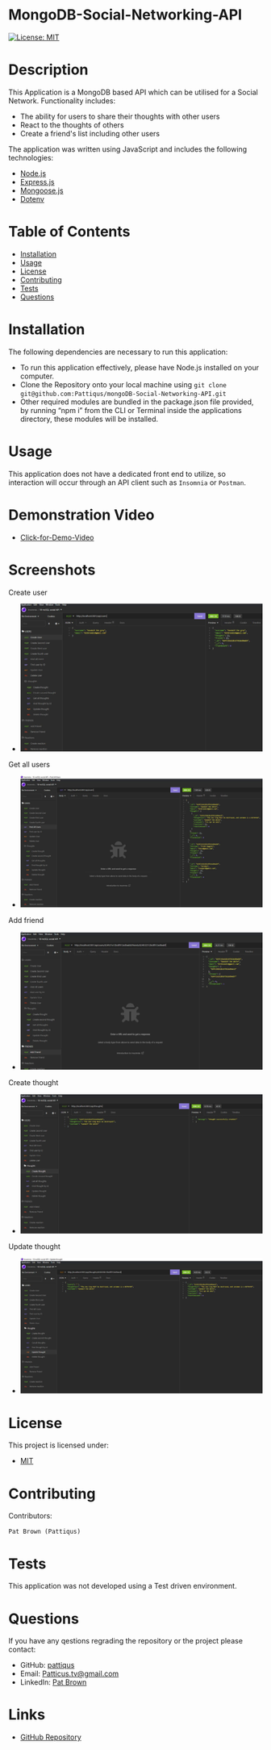 # MongoDB-Social-Networking-API
  [![License: MIT](https://img.shields.io/badge/License-MIT-yellow.svg)](https://opensource.org/licenses/MIT)
# Description
This Application is a MongoDB based API which can be utilised for a Social Network. 
Functionality includes: 
- The ability for users to share their thoughts with other users 
- React to the thoughts of others 
- Create a friend's list including other users

The application was written using JavaScript and includes the following technologies: 
- [Node.js](https://nodejs.org/en/) 
- [Express.js](https://expressjs.com) 
- [Mongoose.js](https://mongoosejs.com/)
- [Dotenv](https://www.npmjs.com/package/dotenv)
# Table of Contents
* [Installation](#installation)
* [Usage](#usage)
* [License](#license)
* [Contributing](#contributing)
* [Tests](#tests)
* [Questions](#tests)
# Installation
The following dependencies are necessary to run this application: 

- To run this application effectively, please have Node.js installed on your computer.
- Clone the Repository onto your local machine using ```git clone git@github.com:Pattiqus/mongoDB-Social-Networking-API.git```
- Other required modules are bundled in the package.json file provided, by running “npm i” from the CLI or Terminal inside the applications directory, these modules will be installed.


# Usage
This application does not have a dedicated front end to utilize, so interaction will occur through an API client such as ```Insomnia``` or  ```Postman```.
# Demonstration Video
- [Click-for-Demo-Video](https://drive.google.com/file/d/1wFkJQ1aWtUT87dDDuE_jn3VsjojyrwME/view?usp=sharing)
# Screenshots
<p>Create user</p>

- ![create-user](./assets/create-user.JPG)

<p>Get all users</p>

- ![get-all-users](./assets/get-all-users.JPG)

<p>Add friend</p>

- ![add-friend](./assets/add-friend.JPG)
<p>Create thought</p>

- ![create-uthought](./assets/create-thought.JPG)

<p>Update thought</p>

- ![update-thought](./assets/update-thought.JPG)

# License
This project is licensed under:
- [MIT](https://opensource.org/licenses/MIT)

# Contributing
Contributors: 
```
Pat Brown (Pattiqus)
```
# Tests
This application was not developed using a Test driven environment.
# Questions
If you have any qestions regrading the repository or the project please contact: 
<ul>
  <li>GitHub:  <a href=https://github.com/pattiqus>pattiqus</a></li> 
  <li>Email: <a href=mailto:Patticus.tv@gmail.com>Patticus.tv@gmail.com</a></li>
  <li>LinkedIn: <a href=https://www.linkedin.com/in/patrick-brown-52553410a>Pat Brown</a></li>
</ul>

# Links
- [GitHub Repository](https://github.com/Pattiqus/mongoDB-Social-Networking-API)
